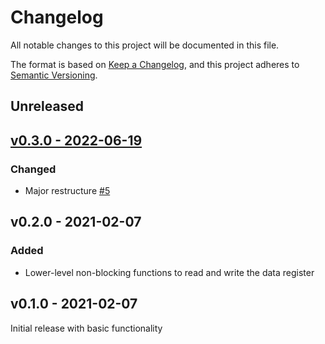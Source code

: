 # Changelog
All notable changes to this project will be documented in this file.

The format is based on [Keep a Changelog](https://keepachangelog.com/en/1.0.0/),
and this project adheres to [Semantic Versioning](https://semver.org/spec/v2.0.0.html).

## Unreleased

## [v0.3.0 - 2022-06-19](https://github.com/samcrow/stm32_i2s/tree/v0.3.0)

### Changed

- Major restructure [#5](https://github.com/samcrow/stm32_i2s/pull/5)

## v0.2.0 - 2021-02-07

### Added

- Lower-level non-blocking functions to read and write the data register

## v0.1.0 - 2021-02-07

Initial release with basic functionality